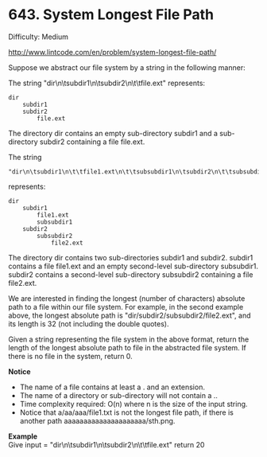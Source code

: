 # 643. System Longest File Path

Difficulty: Medium

http://www.lintcode.com/en/problem/system-longest-file-path/

Suppose we abstract our file system by a string in the following manner:

The string "dir\n\tsubdir1\n\tsubdir2\n\t\tfile.ext" represents:
```
dir
    subdir1
    subdir2
        file.ext
```
The directory dir contains an empty sub-directory subdir1 and a sub-directory subdir2 containing a file file.ext.

The string
```
"dir\n\tsubdir1\n\t\tfile1.ext\n\t\tsubsubdir1\n\tsubdir2\n\t\tsubsubdir2\n\t\t\tfile2.ext"
```
represents:
```
dir
    subdir1
        file1.ext
        subsubdir1
    subdir2
        subsubdir2
            file2.ext
```
The directory dir contains two sub-directories subdir1 and subdir2. subdir1 contains a file file1.ext and an empty second-level sub-directory subsubdir1. subdir2 contains a second-level sub-directory subsubdir2 containing a file file2.ext.

We are interested in finding the longest (number of characters) absolute path to a file within our file system. For example, in the second example above, the longest absolute path is "dir/subdir2/subsubdir2/file2.ext", and its length is 32 (not including the double quotes).

Given a string representing the file system in the above format, return the length of the longest absolute path to file in the abstracted file system. If there is no file in the system, return 0.

**Notice**  

* The name of a file contains at least a . and an extension.
* The name of a directory or sub-directory will not contain a ..
* Time complexity required: O(n) where n is the size of the input string.
* Notice that a/aa/aaa/file1.txt is not the longest file path, if there is another path aaaaaaaaaaaaaaaaaaaaa/sth.png.

**Example**  
Give input = "dir\n\tsubdir1\n\tsubdir2\n\t\tfile.ext" return 20